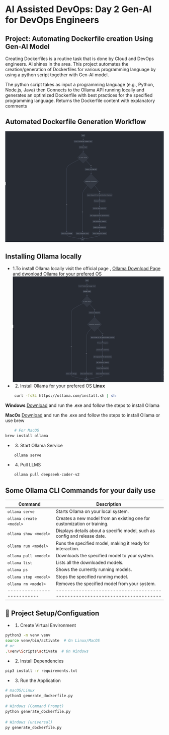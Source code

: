 # AI Assisted DevOps: Day 2 Gen-AI for DevOps Engineers

## Project: Automating Dockerfile creation Using  Gen-AI Model

Creating Dockerfiles is a routine task that is done by Cloud and DevOps engineers. AI shines in the area. This project automates the creation/generation of Dockerfiles for various programming language by using a python script together with  Gen-AI model.  

The python script takes as input a programming language  (e.g., Python, Node.js, Java) then Connects to the Ollama API running locally and generates an optimized Dockerfile with best practices for the specified programming language.  Returns the Dockerfile content with explanatory comments

## Automated Dockerfile Generation Workflow
![Dockerfile Generation Workflow](image-1.png)

## Installing Ollama locally
- 1.To install Ollama locally visit the official page , [Ollama Download Page](https://ollama.com/download) and dwonload Ollama for your prefered OS 
![alt text](image.png)
- 2. Install Ollama for your prefered OS
**Linux**
```bash
    curl -fsSL https://ollama.com/install.sh | sh
```

**Windows**
[Download](https://ollama.com/download/windows) and run the .exe and follow the steps to install Ollama

**MacOs**
[Download](https://ollama.com/download/mac) and run the .exe and follow the steps to install Ollama or use brew

```bash
    # For MacOS
brew install ollama
```

- 3. Start Ollama Service
```bash
    ollama serve
```
- 4. Pull LLMS 
```bash
    ollama pull deepseek-coder-v2
```
## Some  Ollama CLI Commands for your daily use

| Command                  | Description                                                              |
|--------------------------|--------------------------------------------------------------------------|
| `ollama serve`           | Starts Ollama on your local system.                                      |
| `ollama create <model>`  | Creates a new model from an existing one for customization or training.  |
| `ollama show <model>`    | Displays details about a specific model, such as config and release date.|
| `ollama run <model>`     | Runs the specified model, making it ready for interaction.               |
| `ollama pull <model>`    | Downloads the specified model to your system.                            |
| `ollama list`            | Lists all the downloaded models.                                         |
| `ollama ps`              | Shows the currently running models.                                      |
| `ollama stop <model>`    | Stops the specified running model.                                       |
| `ollama rm <model>`      | Removes the specified model from your system.                            |
|--------------------------|--------------------------------------------------------------------------| 

## 🚀 Project Setup/Configuation

- 1. Create Virtual Environment

```bash
python3 -m venv venv
source venv/bin/activate  # On Linux/MacOS
# or
.\venv\Scripts\activate  # On Windows
```


- 2. Install Dependencies

```bash
pip3 install -r requirements.txt
```


- 3. Run the Application
```bash
# macOS/Linux
python3 generate_dockerfile.py

# Windows (Command Prompt)
python generate_dockerfile.py

# Windows (universal)
py generate_dockerfile.py

```
